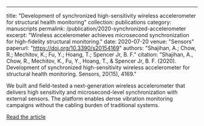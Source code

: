 ---
title: "Development of synchronized high-sensitivity wireless accelerometer for structural health monitoring"
collection: publications
category: manuscripts
permalink: /publication/2020-synchronized-accelerometer
excerpt: "Wireless accelerometer achieves microsecond synchronization for high-fidelity structural monitoring."
date: 2020-07-20
venue: "Sensors"
paperurl: "https://doi.org/10.3390/s20154169"
authors: "Shajihan, A.; Chow, R.; Mechitov, K.; Fu, Y.; Hoang, T.; Spencer Jr, B. F."
citation: "Shajihan, A., Chow, R., Mechitov, K., Fu, Y., Hoang, T., & Spencer Jr, B. F. (2020). Development of synchronized high-sensitivity wireless accelerometer for structural health monitoring. Sensors, 20(15), 4169."

We built and field-tested a next-generation wireless accelerometer that delivers high sensitivity and microsecond-level synchronization with external sensors. The platform enables dense vibration monitoring campaigns without the cabling burden of traditional systems.

[Read the article](https://doi.org/10.3390/s20154169)
